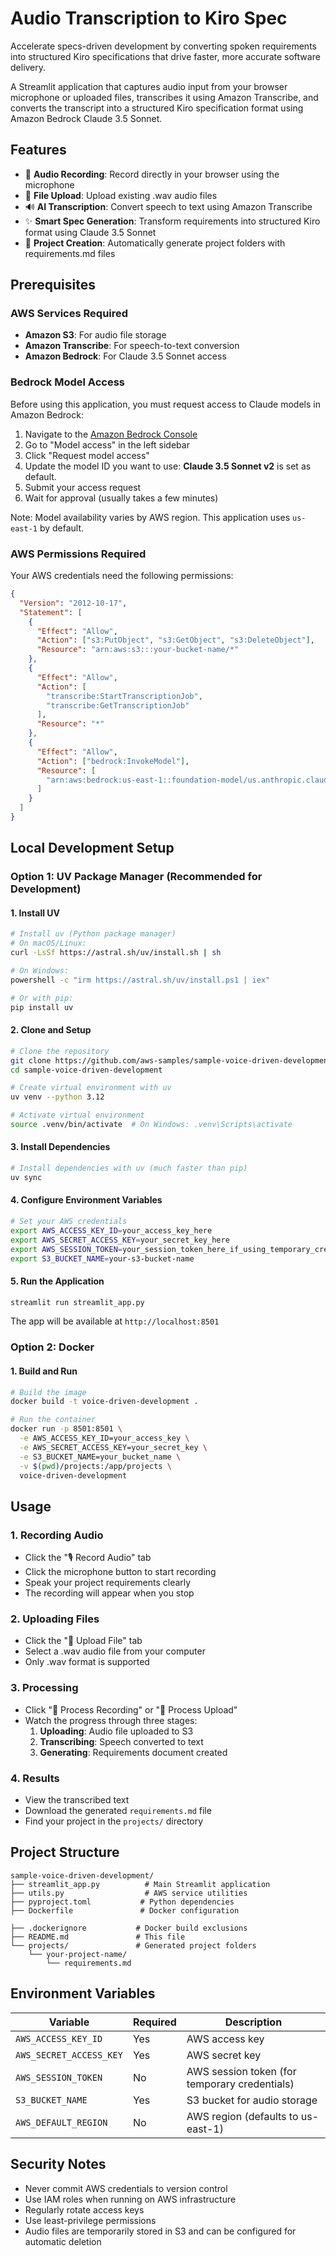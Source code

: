 # Audio Transcription to Kiro Spec

Accelerate specs-driven development by converting spoken requirements into structured Kiro specifications that drive faster, more accurate software delivery.

A Streamlit application that captures audio input from your browser microphone or uploaded files, transcribes it using Amazon Transcribe, and converts the transcript into a structured Kiro specification format using Amazon Bedrock Claude 3.5 Sonnet.

## Features

- 🎤 **Audio Recording**: Record directly in your browser using the microphone
- 📁 **File Upload**: Upload existing .wav audio files
- 🔊 **AI Transcription**: Convert speech to text using Amazon Transcribe
- ✨ **Smart Spec Generation**: Transform requirements into structured Kiro format using Claude 3.5 Sonnet
- 📝 **Project Creation**: Automatically generate project folders with requirements.md files

## Prerequisites

### AWS Services Required

- **Amazon S3**: For audio file storage
- **Amazon Transcribe**: For speech-to-text conversion
- **Amazon Bedrock**: For Claude 3.5 Sonnet access

### Bedrock Model Access

Before using this application, you must request access to Claude models in Amazon Bedrock:

1. Navigate to the [Amazon Bedrock Console](https://console.aws.amazon.com/bedrock/)
2. Go to "Model access" in the left sidebar
3. Click "Request model access"
4. Update the model ID you want to use: **Claude 3.5 Sonnet v2** is set as default.
5. Submit your access request
6. Wait for approval (usually takes a few minutes)

Note: Model availability varies by AWS region. This application uses `us-east-1` by default.

### AWS Permissions Required

Your AWS credentials need the following permissions:

```json
{
  "Version": "2012-10-17",
  "Statement": [
    {
      "Effect": "Allow",
      "Action": ["s3:PutObject", "s3:GetObject", "s3:DeleteObject"],
      "Resource": "arn:aws:s3:::your-bucket-name/*"
    },
    {
      "Effect": "Allow",
      "Action": [
        "transcribe:StartTranscriptionJob",
        "transcribe:GetTranscriptionJob"
      ],
      "Resource": "*"
    },
    {
      "Effect": "Allow",
      "Action": ["bedrock:InvokeModel"],
      "Resource": [
        "arn:aws:bedrock:us-east-1::foundation-model/us.anthropic.claude-3-5-sonnet-20241022-v2:0"
      ]
    }
  ]
}
```

## Local Development Setup

### Option 1: UV Package Manager (Recommended for Development)

#### 1. Install UV

```bash
# Install uv (Python package manager)
# On macOS/Linux:
curl -LsSf https://astral.sh/uv/install.sh | sh

# On Windows:
powershell -c "irm https://astral.sh/uv/install.ps1 | iex"

# Or with pip:
pip install uv
```

#### 2. Clone and Setup

```bash
# Clone the repository
git clone https://github.com/aws-samples/sample-voice-driven-development.git
cd sample-voice-driven-development

# Create virtual environment with uv
uv venv --python 3.12

# Activate virtual environment
source .venv/bin/activate  # On Windows: .venv\Scripts\activate
```

#### 3. Install Dependencies

```bash
# Install dependencies with uv (much faster than pip)
uv sync

```

#### 4. Configure Environment Variables

```bash
# Set your AWS credentials
export AWS_ACCESS_KEY_ID=your_access_key_here
export AWS_SECRET_ACCESS_KEY=your_secret_key_here
export AWS_SESSION_TOKEN=your_session_token_here_if_using_temporary_credentials  # Optional
export S3_BUCKET_NAME=your-s3-bucket-name
```

#### 5. Run the Application

```bash
streamlit run streamlit_app.py
```

The app will be available at `http://localhost:8501`

### Option 2: Docker

#### 1. Build and Run

```bash
# Build the image
docker build -t voice-driven-development .

# Run the container
docker run -p 8501:8501 \
  -e AWS_ACCESS_KEY_ID=your_access_key \
  -e AWS_SECRET_ACCESS_KEY=your_secret_key \
  -e S3_BUCKET_NAME=your_bucket_name \
  -v $(pwd)/projects:/app/projects \
  voice-driven-development
```

## Usage

### 1. Recording Audio

- Click the "🎙️ Record Audio" tab
- Click the microphone button to start recording
- Speak your project requirements clearly
- The recording will appear when you stop

### 2. Uploading Files

- Click the "📁 Upload File" tab
- Select a .wav audio file from your computer
- Only .wav format is supported

### 3. Processing

- Click "🚀 Process Recording" or "🚀 Process Upload"
- Watch the progress through three stages:
  1. **Uploading**: Audio file uploaded to S3
  2. **Transcribing**: Speech converted to text
  3. **Generating**: Requirements document created

### 4. Results

- View the transcribed text
- Download the generated `requirements.md` file
- Find your project in the `projects/` directory

## Project Structure

```
sample-voice-driven-development/
├── streamlit_app.py          # Main Streamlit application
├── utils.py                  # AWS service utilities
├── pyproject.toml           # Python dependencies
├── Dockerfile               # Docker configuration

├── .dockerignore           # Docker build exclusions
├── README.md               # This file
└── projects/               # Generated project folders
    └── your-project-name/
        └── requirements.md
```

## Environment Variables

| Variable                | Required | Description                                   |
| ----------------------- | -------- | --------------------------------------------- |
| `AWS_ACCESS_KEY_ID`     | Yes      | AWS access key                                |
| `AWS_SECRET_ACCESS_KEY` | Yes      | AWS secret key                                |
| `AWS_SESSION_TOKEN`     | No       | AWS session token (for temporary credentials) |
| `S3_BUCKET_NAME`        | Yes      | S3 bucket for audio storage                   |
| `AWS_DEFAULT_REGION`    | No       | AWS region (defaults to us-east-1)            |

## Security Notes

- Never commit AWS credentials to version control
- Use IAM roles when running on AWS infrastructure
- Regularly rotate access keys
- Use least-privilege permissions
- Audio files are temporarily stored in S3 and can be configured for automatic deletion
